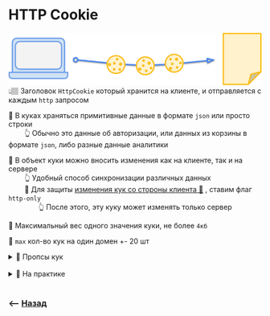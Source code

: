 # HTTP Cookie
![illustration](img/illustration.png)
👆🏽 Заголовок `HttpCookie` который хранится на клиенте, и отправляется с каждым `http` запросом  

🔹 В куках храняться примитивные данные в формате `json` или просто строки  
&emsp;&emsp; 👆 Обычно это данные об авторизации, или данных из корзины в формате `json`, либо разные данные аналитики  

🔹 В объект куки можно вносить изменения как на клиенте, так и на сервере  
&emsp;&emsp; 👆 Удобный способ синхронизации различных данных  
&emsp;&emsp; 🛑 Для защиты <ins>[изменения кук со стороны клиента 💬](## "(злоумышлениками)")</ins> , ставим флаг `http-only`  
&emsp;&emsp;&emsp;&emsp; 👆 После этого, эту куку может изменять только сервер

🔹 Максимальный вес одного значения куки, не более `4кб`

🔹 `max` кол-во кук на один домен +- 20 шт

<details>
<summary> 🔹 Пропсы кук </summary>

![illustration](https://raw.githubusercontent.com/webster6667/documentation/master/documentation-data/illustrations/dd-up.svg)

🔹 `path`, указывает на каких страничках будет доступна кука

🔹 `domain`, указывает на каком домене доступна кука  
&emsp;&emsp; 👆 По умолчанию куки доступны только на том доменне, где были созданы, но для того что-бы дочерние поддомены могли получать доступ к кукам из родительского, нужно явно прописать его в domains  
&emsp;&emsp; 👆 Получить доступ к установленным кукам, можно только из поддоменов. куки установленные на другом доменном имени получить невозможно

🔹 `expires`, Указывает дату удаления кук в формате `date.toUTCString()`

🔹 `max-age`, Указывает через какое кол-во секунд с момента установки куки удалить ее

🔹 `сессионные куки`, куки в которых при установке не указали дату удаления(`expires|max-age`)    
&emsp;&emsp; 👆 Такие куки удаляться сразу после закрытия браузера

🔹 `Удаление кук`  
&emsp;&emsp; 👆 Достаточно указать `max-age` 0 или -1

🔹 `secure`  
&emsp;&emsp; 👆 Передавать куку только по `https` протоколу

![illustration](https://raw.githubusercontent.com/webster6667/documentation/master/documentation-data/illustrations/dd-down.svg)

</details>

<br>
  
<details>
<summary>📗 На практике</summary>

![illustration](https://raw.githubusercontent.com/webster6667/documentation/master/documentation-data/illustrations/dd-up.svg)

🎯 Это удобно для авторизации    
🎯 Клиент авторизовался, записал свой код авторизации на беке      
🎯 Бек с каждым запросом с клиента будет его читать и проверять      
🎯 Злоумышленник с клиента получить эту куку не сможет  

![illustration](https://raw.githubusercontent.com/webster6667/documentation/master/documentation-data/illustrations/dd-down.svg)

</details>

<br>

### ⟵ **<a href="../../readme.md">Назад</a>**
